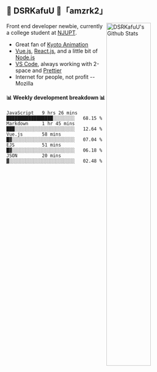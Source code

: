 ## 🍥 DSRKafuU 🍥「amzrk2」

<img align="right" alt="DSRKafuU's Github Stats" width="48%" src="https://github-readme-stats.vercel.app/api?username=amzrk2&count_private=true&show_icons=true&title_color=7793cc&icon_color=7793cc&text_color=595858&bg_color=ffffff" />

Front end developer newbie, currently a college student at [NJUPT](https://www.njupt.edu.cn).

- Great fan of [Kyoto Animation](https://www.kyotoanimation.co.jp)
- [Vue.js](https://vuejs.org), [React.js](https://reactjs.org), and a little bit of [Node.js](https://nodejs.org)
- [VS Code](https://code.visualstudio.com), always working with 2-space and [Prettier](https://prettier.io)
- Internet for people, not profit -- Mozilla

#### :bar_chart: Weekly development breakdown :bar_chart:

<!--START_SECTION:waka-->
```text
JavaScript   9 hrs 26 mins   █████████████████░░░░░░░░   68.15 % 
Markdown     1 hr 45 mins    ███░░░░░░░░░░░░░░░░░░░░░░   12.64 % 
Vue.js       58 mins         █▓░░░░░░░░░░░░░░░░░░░░░░░   07.04 % 
EJS          51 mins         █▓░░░░░░░░░░░░░░░░░░░░░░░   06.18 % 
JSON         20 mins         ▓░░░░░░░░░░░░░░░░░░░░░░░░   02.48 % 
```
<!--END_SECTION:waka-->
